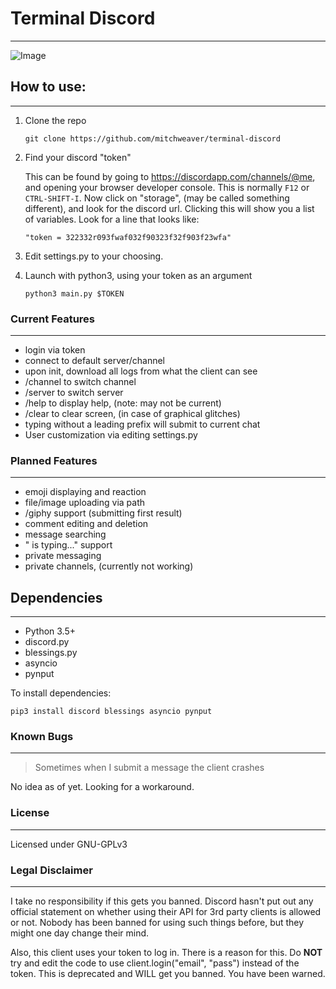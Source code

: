 # Terminal Discord
--------------------

![Image](https://0x0.st/s-JP.png)


## How to use:
-------------------------

1. Clone the repo
    
    `git clone https://github.com/mitchweaver/terminal-discord`
    
2. Find your discord "token"
   
    This can be found by going to https://discordapp.com/channels/@me,
    and opening your browser developer console. This is normally `F12` or
    `CTRL-SHIFT-I`. Now click on "storage", (may be called something different),
    and look for the discord url. Clicking this will show you a list of
    variables. Look for a line that looks like:
    
    `"token = 322332r093fwaf032f90323f32f903f23wfa"`

3. Edit settings.py to your choosing.

4. Launch with python3, using your token as an argument

    `python3 main.py $TOKEN`


### Current Features
--------------------------

* login via token
* connect to default server/channel
* upon init, download all logs from what the client can see
* /channel to switch channel
* /server to switch server
* /help to display help, (note: may not be current)
* /clear to clear screen, (in case of graphical glitches)
* typing without a leading prefix will submit to current chat
* User customization via editing settings.py

### Planned Features
---------------------------

* emoji displaying and reaction
* file/image uploading via path
* /giphy support (submitting first result)
* comment editing and deletion
* message searching
* "<USER> is typing..." support
* private messaging
* private channels, (currently not working)

## Dependencies
------------------------

* Python 3.5+
* discord.py
* blessings.py
* asyncio
* pynput

To install dependencies:

    pip3 install discord blessings asyncio pynput


### Known Bugs
--------------------------

> Sometimes when I submit a message the client crashes

No idea as of yet. Looking for a workaround.

### License
-------------------------------

Licensed under GNU-GPLv3


### Legal Disclaimer
--------------------------------

I take no responsibility if this gets you banned. Discord hasn't put out
any official statement on whether using their API for 3rd party clients
is allowed or not. Nobody has been banned for using such things before,
but they might one day change their mind.

Also, this client uses your token to log in. There is a reason for this.
Do **NOT** try and edit the code to use client.login("email", "pass") instead
of the token. This is deprecated and WILL get you banned. You have been warned.
